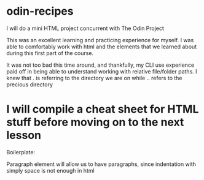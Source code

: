 # odin-recipes
I will do a mini HTML project concurrent with The Odin Project

This was an excellent learning and practicing experience for myself. I was able to comfortably work with
html and the elements that we learned about during this first part of the course.

It was not too bad this time around, and thankfully, my CLI use experience paid off in
being able to understand working with relative file/folder paths. I knew that . is referring to the directory
we are on while .. refers to the precious directory

<h1>I will compile a cheat sheet for HTML stuff before moving on to the next lesson</h1>
Boilerplate:

<!DOCTYPE html>
<html lang="en">
    <head>
        <meta charset="UTF-8">
        <title>Document</title>
    </head>
    <body>
        <p>Paragraph element will allow us to have paragraphs, since
        indentation with simply space is not enough in html
        </p>
    </body>
</html>